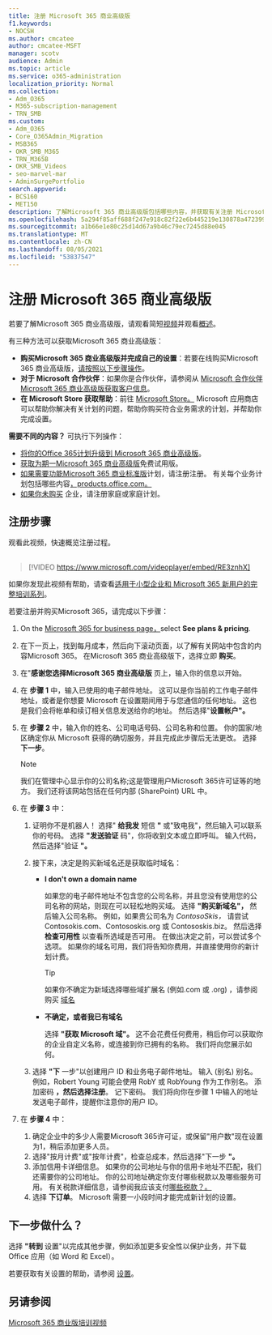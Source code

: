 ```yaml
---
title: 注册 Microsoft 365 商业高级版
f1.keywords:
- NOCSH
ms.author: cmcatee
author: cmcatee-MSFT
manager: scotv
audience: Admin
ms.topic: article
ms.service: o365-administration
localization_priority: Normal
ms.collection:
- Adm_O365
- M365-subscription-management
- TRN_SMB
ms.custom:
- Adm_O365
- Core_O365Admin_Migration
- MSB365
- OKR_SMB_M365
- TRN_M365B
- OKR_SMB_Videos
- seo-marvel-mar
- AdminSurgePortfolio
search.appverid:
- BCS160
- MET150
description: 了解Microsoft 365 商业高级版包括哪些内容，并获取有关注册 Microsoft 365 商业高级版 的分步Microsoft 365 商业高级版。
ms.openlocfilehash: 5a294f85aff688f247e918c82f22e6b445219e130878a472399a42cd2cd3e49d
ms.sourcegitcommit: a1b66e1e80c25d14d67a9b46c79ec7245d88e045
ms.translationtype: MT
ms.contentlocale: zh-CN
ms.lasthandoff: 08/05/2021
ms.locfileid: "53837547"
---
```

# <a name="sign-up-for-microsoft-365-business-premium"></a>注册 Microsoft 365 商业高级版

若要了解Microsoft 365 商业高级版，请观看简短[视频](../business-video/what-is-microsoft-365.md)并观看[概述](microsoft-365-business-overview.md)。

有三种方法可以获取Microsoft 365 商业高级版：
- **购买Microsoft 365 商业高级版并完成自己的设置**：若要在线购买Microsoft 365 商业高级版，[请按照以下步骤操作](#sign-up-steps)。
- **对于 Microsoft 合作伙伴**：如果你是合作伙伴，请参阅从 [Microsoft 合作伙伴Microsoft 365 商业高级版获取客户信息](get-microsoft-365-business.md)。
- **在 Microsoft Store 获取帮助**：前往 [Microsoft Store。](https://go.microsoft.com/fwlink/?linkid=2109652) Microsoft 应用商店可以帮助你解决有关计划的问题，帮助你购买符合业务需求的计划，并帮助你完成设置。

**需要不同的内容？** 可执行下列操作：
- [将你的Office 365计划升级到 Microsoft 365 商业高级版](migrate-to-microsoft-365-business.md)。
- [获取为期一Microsoft 365 商业高级版](https://go.microsoft.com/fwlink/p/?linkid=2102309)免费试用版。
- [如果需要功能Microsoft 365 商业标准版](https://go.microsoft.com/fwlink/p/?LinkID=510935)计划，请注册注册。 有关每个业务计划包括哪些内容[，products.office.com。](https://go.microsoft.com/fwlink/?linkid=2109397)
- [如果你未购买](https://go.microsoft.com/fwlink/?linkid=2109398) 企业，请注册家庭或家庭计划。 

## <a name="sign-up-steps"></a>注册步骤

观看此视频，快速概览注册过程。<br><br>

> [!VIDEO https://www.microsoft.com/videoplayer/embed/RE3znhX] 

如果你发现此视频有帮助，请查看[适用于小型企业和 Microsoft 365 新用户的完整培训系列](https://support.microsoft.com/office/6ab4bbcd-79cf-4000-a0bd-d42ce4d12816)。

若要注册并购买Microsoft 365，请完成以下步骤：

1. On the [Microsoft 365 for business page，](https://go.microsoft.com/fwlink/?linkid=2109654)select **See plans & pricing**. 
2. 在下一页上，找到每月成本，然后向下滚动页面，以了解有关网站中包含的内容Microsoft 365。 在Microsoft 365 商业高级版下，选择立即 **购买**。
3. 在"**感谢您选择Microsoft 365 商业高级版** 页上，输入你的信息以开始。
4. 在 **步骤 1** 中，输入已使用的电子邮件地址。 这可以是你当前的工作电子邮件地址，或者是你想要 Microsoft 在设置期间用于与您通信的任何地址。 这也是我们会将帐单和续订相关信息发送给你的地址。 然后选择"**设置帐户"。**
5. 在 **步骤 2** 中，输入你的姓名、公司电话号码、公司名称和位置。 你的国家/地区确定你从 Microsoft 获得的确切服务，并且完成此步骤后无法更改。 选择 **下一步**。
    > [!NOTE]
    > 我们在管理中心显示你的公司名称;这是管理用户Microsoft 365许可证等的地方。 我们还将该网站包括在任何内部 (SharePoint) URL 中。
6. 在 **步骤 3** 中：

    1. 证明你不是机器人！ 选择" **给我发** 短信 **"** 或"致电我"，然后输入可以联系你的号码。 选择 **"发送验证** 码"，你将收到文本或立即呼叫。 输入代码，然后选择"验证 **"。**
    2. 接下来，决定是购买新域名还是获取临时域名：

        - **I don't own a domain name** 
        
            如果您的电子邮件地址不包含您的公司名称，并且您没有使用您的公司名称的网站，则现在可以轻松地购买域。 选择 **"购买新域名"，** 然后输入公司名称。 例如，如果贵公司名为 *ContosoSkis，* 请尝试 Contosokis.com、Contososkis.org 或 Contososkis.biz。 然后选择 **检查可用性** 以查看所选域是否可用。 在做出决定之前，可以尝试多个选项。 如果你的域名可用，我们将告知你费用，并直接使用你的新计划计费。 
       
            > [!TIP]
            > 如果你不确定为新域选择哪些域扩展名 (例如.com 或 .org) ，请参阅购买 [域名](../admin/get-help-with-domains/buy-a-domain-name.md)
        
        - **不确定，或者我已有域名** 
        
             选择 **"获取 Microsoft 域"。** 这不会花费任何费用，稍后你可以获取你的企业自定义名称，或连接到你已拥有的名称。 我们将向您展示如何。

    3. 选择 **"下** 一步"以创建用户 ID 和业务电子邮件地址。 输入 (别名) 别名。 例如，Robert Young 可能会使用 RobY 或 RobYoung 作为工作别名。 添加密码 **，然后选择注册**。 记下密码。 我们将向你在步骤 1 中输入的地址发送电子邮件，提醒你注意你的用户 ID。
7. 在 **步骤 4** 中： 

    1. 确定企业中的多少人需要Microsoft 365许可证，或保留"用户数"现在设置为1，稍后添加更多人员。 
    2. 选择"按月计费"或"按年计费"，检查总成本，然后选择"下一步 **"。** 
    3. 添加信用卡详细信息。 如果你的公司地址与你的信用卡地址不匹配，我们还需要你的公司地址。 你的公司地址确定你支付哪些税款以及哪些服务可用。 有关税款详细信息，请参阅我应该支付[哪些税款？。](../commerce/billing-and-payments/tax-information.md)
    4. 选择 **下订单**。 Microsoft 需要一小段时间才能完成新计划的设置。

## <a name="whats-next"></a>下一步做什么？

选择 **"转到** 设置"以完成其他步骤，例如添加更多安全性以保护业务，并下载 Office 应用（如 Word 和 Excel）。

若要获取有关设置的帮助，请参阅 [设置](set-up.md)。

## <a name="see-also"></a>另请参阅

[Microsoft 365 商业版培训视频](../business-video/index.yml)
